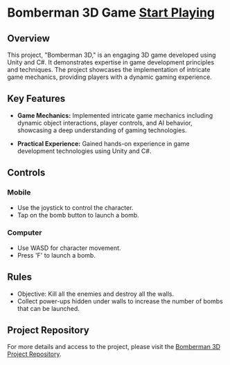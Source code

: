 # Bomberman 3D Game [Start Playing](https://rahulkrpandey.itch.io/bomberman-3d)

## Overview

This project, "Bomberman 3D," is an engaging 3D game developed using Unity and C#. It demonstrates expertise in game development principles and techniques. The project showcases the implementation of intricate game mechanics, providing players with a dynamic gaming experience.

## Key Features

- **Game Mechanics:** Implemented intricate game mechanics including dynamic object interactions, player controls, and AI behavior, showcasing a deep understanding of gaming technologies.

- **Practical Experience:** Gained hands-on experience in game development technologies using Unity and C#.

## Controls

### Mobile
- Use the joystick to control the character.
- Tap on the bomb button to launch a bomb.

### Computer
- Use WASD for character movement.
- Press 'F' to launch a bomb.

## Rules

- Objective: Kill all the enemies and destroy all the walls.
- Collect power-ups hidden under walls to increase the number of bombs that can be launched.

## Project Repository

For more details and access to the project, please visit the [Bomberman 3D Project Repository](https://github.com/rahulkrpandey/bomberman3D_game/).
